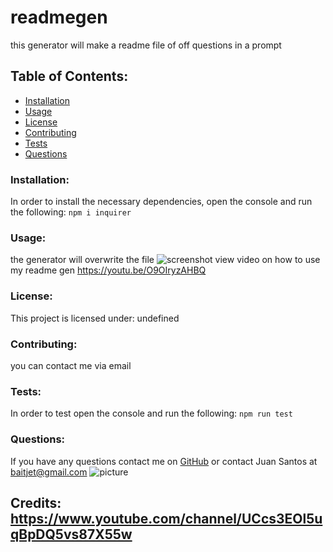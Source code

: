 # readmegen  
this generator will make a readme file of off questions in a prompt
## Table of Contents:
* [Installation](#installation)
* [Usage](#usage)
* [License](#license)
* [Contributing](#contributing)
* [Tests](#tests)
* [Questions](#questions)
### Installation:
In order to install the necessary dependencies, open the console and run the following:
```npm i inquirer```
### Usage:
the generator will overwrite the file
![screenshot](https://github.com/thereal-baitjet/readmegen/blob/main/generated%20readme.png)
view video on how to use my readme gen https://youtu.be/O9OIryzAHBQ
### License:
This project is licensed under:
undefined
### Contributing:
you can contact me via email
### Tests:
In order to test open the console and run the following:
```npm run test```
### Questions:
If you have any questions contact me on [GitHub](https://github.com/thereal-baitjet) or contact 
Juan Santos at baitjet@gmail.com
![picture](https://github.com/thereal-baitjet.png?size=80)
  
## Credits: https://www.youtube.com/channel/UCcs3EOl5uqBpDQ5vs87X55w 